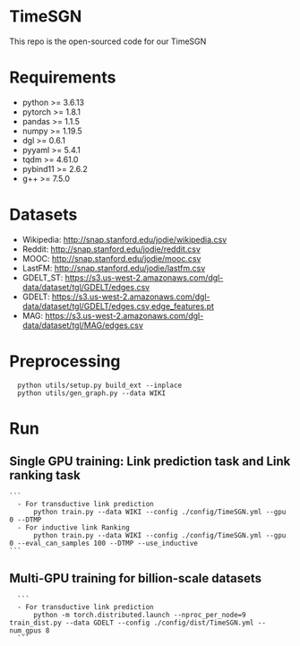# TimeSGN

This repo is the open-sourced code for our TimeSGN 

# Requirements

- python >= 3.6.13
- pytorch >= 1.8.1
- pandas >= 1.1.5
- numpy >= 1.19.5
- dgl >= 0.6.1
- pyyaml >= 5.4.1
- tqdm >= 4.61.0
- pybind11 >= 2.6.2
- g++ >= 7.5.0

# Datasets
- Wikipedia: http://snap.stanford.edu/jodie/wikipedia.csv
- Reddit: http://snap.stanford.edu/jodie/reddit.csv
- MOOC: http://snap.stanford.edu/jodie/mooc.csv
- LastFM: http://snap.stanford.edu/jodie/lastfm.csv
- GDELT_ST: https://s3.us-west-2.amazonaws.com/dgl-data/dataset/tgl/GDELT/edges.csv
- GDELT: https://s3.us-west-2.amazonaws.com/dgl-data/dataset/tgl/GDELT/edges.csv,edge_features.pt
- MAG: https://s3.us-west-2.amazonaws.com/dgl-data/dataset/tgl/MAG/edges.csv

# Preprocessing
```
  python utils/setup.py build_ext --inplace
  python utils/gen_graph.py --data WIKI
```

# Run
  ## Single GPU training: Link prediction task and Link ranking task
  
    ```
      - For transductive link prediction
          python train.py --data WIKI --config ./config/TimeSGN.yml --gpu 0 --DTMP
      - For inductive link Ranking
          python train.py --data WIKI --config ./config/TimeSGN.yml --gpu 0 --eval_can_samples 100 --DTMP --use_inductive 
    ```
  ## Multi-GPU training for billion-scale datasets
      ```
      - For transductive link prediction
          python -m torch.distributed.launch --nproc_per_node=9 train_dist.py --data GDELT --config ./config/dist/TimeSGN.yml --num_gpus 8 
      ```

